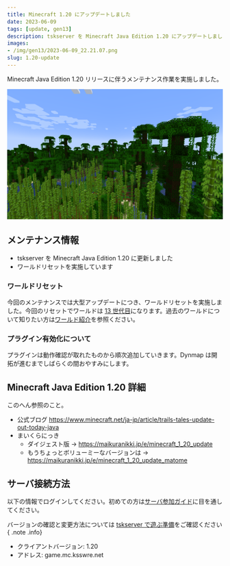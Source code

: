 ```yaml
---
title: Minecraft 1.20 にアップデートしました
date: 2023-06-09
tags: [update, gen13]
description: tskserver を Minecraft Java Edition 1.20 にアップデートしました。
images:
- /img/gen13/2023-06-09_22.21.07.png
slug: 1.20-update
---
```


Minecraft Java Edition 1.20 リリースに伴うメンテナンス作業を実施しました。
<!--more-->
![13世代目の風景](/img/gen13/2023-06-09_22.21.07.png)

## メンテナンス情報
- tskserver を Minecraft Java Edition 1.20 に更新しました
- ワールドリセットを実施しています

### ワールドリセット
今回のメンテナンスでは大型アップデートにつき、ワールドリセットを実施しました。今回のリセットでワールドは [13 世代目](/worlds/gen13)になります。過去のワールドについて知りたい方は[ワールド紹介](/worlds)を参照ください。

### プラグイン有効化について
プラグインは動作確認が取れたものから順次追加していきます。Dynmap は開拓が進むまでしばらくの間おやすみにします。

## Minecraft Java Edition 1.20 詳細
このへん参照のこと。
- 公式ブログ <https://www.minecraft.net/ja-jp/article/trails-tales-update-out-today-java>
- まいくらにっき
  - ダイジェスト版 → <https://maikuranikki.jp/e/minecraft_1_20_update>
  - もうちょっとボリューミーなバージョンは → <https://maikuranikki.jp/e/minecraft_1_20_update_matome>

## サーバ接続方法

以下の情報でログインしてください。初めての方は[サーバ参加ガイド](/introduction)に目を通してください。

バージョンの確認と変更方法については [tskserver で遊ぶ準備](/introduction/prepare)をご確認ください
{ .note .info}

* クライアントバージョン: 1.20
* アドレス: game.mc.ksswre.net
